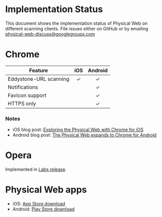 # Implementation Status
This document shows the implementation status of Physical Web on different scanning clients.
File issues either on GitHub or by emailing physical-web-discuss@googlegroups.com

# Chrome

Feature                   | iOS       | Android   
------------------------- | :-------: | :-------: 
Eddystone-URL scanning    | ✓         | ✓          
Notifications             |           | ✓          
Favicon support           |           | ✓     
HTTPS only                |           | ✓

### Notes

* iOS blog post: [Exploring the Physical Web with Chrome for iOS](https://blog.chromium.org/2015/07/exploring-physical-web-with-chrome-for.html)
* Android blog post: [The Physical Web expands to Chrome for Android](https://blog.chromium.org/2016/02/the-physical-web-expands-to-chrome-for_10.html)

# Opera

Implemented in [Labs release](https://dev.opera.com/articles/release-the-beacons/).

# Physical Web apps

* iOS: [App Store download](https://itunes.apple.com/us/app/physical-web/id927653608?mt=8)
* Android: [Play Store download](https://play.google.com/store/apps/details?id=physical_web.org.physicalweb&hl=en)
